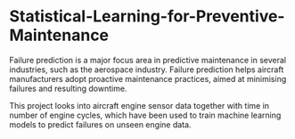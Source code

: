 # Statistical-Learning-for-Preventive-Maintenance

Failure prediction is a major focus area in predictive maintenance in several industries, such as the aerospace industry. Failure prediction helps aircraft manufacturers adopt proactive maintenance practices, aimed at minimising failures and resulting downtime.

This project looks into aircraft engine sensor data together with time in number of engine cycles, which have been used to train machine learning models to predict failures on unseen engine data.
